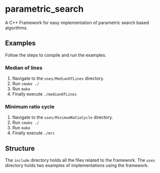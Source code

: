 # parametric_search
A C++ Framework for easy implementation of 
parametric search based algorithms.

## Examples
Follow the steps to compile and run the examples.
### Median of lines
1. Navigate to the `uses/MedianOfLines` directory.
2. Run `cmake ./`
3. Run `make`
4. Finally execute `./medianOfLines` 


### Minimum ratio cycle
1. Navigate to the `uses/MinimumRatioCycle` directory.
2. Run `cmake ./`
3. Run `make`
4. Finally execute `./mrc` 

## Structure
The `include` directory holds all the files related to the framework.
The `uses` directory holds two examples of implementations using the framework.

